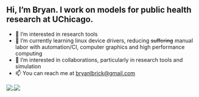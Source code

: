 ## Hi, I’m Bryan. I work on models for public health research at UChicago.
- 👀 I’m interested in research tools
- 🌱 I’m currently learning linux device drivers, reducing ~~suffering~~ manual labor with automation/CI, computer graphics and high performance computing
- 💞️ I’m interested in collaborations, particularly in research tools and simulation
- 📫 You can reach me at bryanlbrick@gmail.com



<a href="https://github.com/anuraghazra/github-readme-stats">
  <img align="center" src="https://github-readme-stats.vercel.app/api?username=branrickman&count_private=true&show_icons=true&theme=highcontrast" />
</a>
<a href="https://github.com/anuraghazra/github-readme-stats">
  <img align="center" src="https://github-readme-stats.vercel.app/api/top-langs/?username=branrickman&theme=highcontrast&layout=compact" />
</a>
